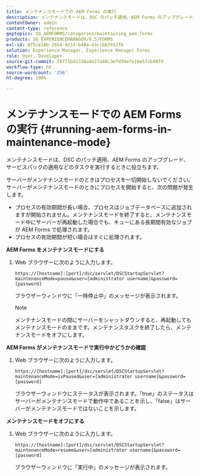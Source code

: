 ```yaml
---
title: メンテナンスモードでの AEM Forms の実行
description: メンテナンスモードは、DSC のパッチ適用、AEM Forms のアップグレード、サービスパックの適用などのタスクを実行するときに役立ちます。メンテナンスモードでの AEM Forms の実行について詳しく学びます。
contentOwner: admin
content-type: reference
geptopics: SG_AEMFORMS/categories/maintaining_aem_forms
products: SG_EXPERIENCEMANAGER/6.5/FORMS
exl-id: 6f5ce18b-26b4-4c31-b48a-43ccbb3912f6
solution: Experience Manager, Experience Manager Forms
role: User, Developer
source-git-commit: f6771bd1338a4e27a48c3efd39efe18e57cb98f9
workflow-type: ht
source-wordcount: '256'
ht-degree: 100%

---
```


# メンテナンスモードでの AEM Forms の実行 {#running-aem-forms-in-maintenance-mode}

メンテナンスモードは、DSC のパッチ適用、AEM Forms のアップグレード、サービスパックの適用などのタスクを実行するときに役立ちます。

サーバーがメンテナンスモードのときはプロセスを一切開始しないでください。サーバーがメンテナンスモードのときにプロセスを開始すると、次の問題が発生します。

* プロセスの有効期間が長い場合、プロセスはジョブデータベースに追加されますが開始されません。メンテナンスモードを終了すると、メンテナンスモード中にサーバーが再起動した場合でも、キューにある長期間有効なジョブが AEM Forms で処理されます。
* プロセスの有効期間が短い場合はすぐに処理されます。

**AEM Forms をメンテナンスモードにする**

1. Web ブラウザーに次のように入力します。

   `https://[hostname]:[port]/dsc/servlet/DSCStartupServlet?maintenanceMode=pause&user=[administrator username]&password=[password]`

   ブラウザーウィンドウに「一時停止中」のメッセージが表示されます。

   >[!NOTE]
   >
   >メンテナンスモードの間にサーバーをシャットダウンすると、再起動してもメンテナンスモードのままです。メンテナンスタスクを終了したら、メンテナンスモードをオフにします。

**AEM Forms がメンテナンスモードで実行中かどうかの確認**

1. Web ブラウザーに次のように入力します。

   `https://[hostname]:[port]/dsc/servlet/DSCStartupServlet?maintenanceMode=isPaused&user=[administrator username]&password=[password]`

   ブラウザーウィンドウにステータスが表示されます。「true」のステータスはサーバーがメンテナンスモードで動作中であることを示し、「false」はサーバーがメンテナンスモードではないことを示します。

**メンテナンスモードをオフにする**

1. Web ブラウザーに次のように入力します。

   `https://[hostname]:[port]/dsc/servlet/DSCStartupServlet?maintenanceMode=resume&user=[administrator username]&password=[password]`

   ブラウザーウィンドウに「実行中」のメッセージが表示されます。

